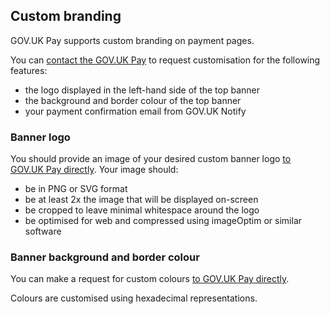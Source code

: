 ## Custom branding 

GOV.UK Pay supports custom branding on payment pages.

You can [contact the GOV.UK Pay](/support_contact_and_more_information) to
request customisation for the following features:

* the logo displayed in the left-hand side of the top banner
* the background and border colour of the top banner
* your payment confirmation email from GOV.UK Notify

### Banner logo

You should provide an image of your desired custom banner logo [to GOV.UK Pay
directly](/support_contact_and_more_information). Your image should:

* be in PNG or SVG format
* be at least 2x the image that will be displayed on-screen
* be cropped to leave minimal whitespace around the logo
* be optimised for web and compressed using imageOptim or similar software

### Banner background and border colour

You can make a request for custom colours [to GOV.UK Pay
directly](/support_contact_and_more_information). 

Colours are customised using hexadecimal representations. 

